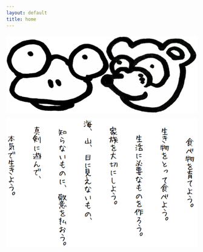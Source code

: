```yaml
---
layout: default
title: home
---
```


<div id="home" style="text-align:center;">
<div><img class="nolazy" src="./assets/img/gp-small.png" width="600px" style="margin-top:5px;margin-bottom:10px;"></div>
<div><img class="nolazy" src="./assets/img/top-txt.png" width="600px"></div>
</div>
